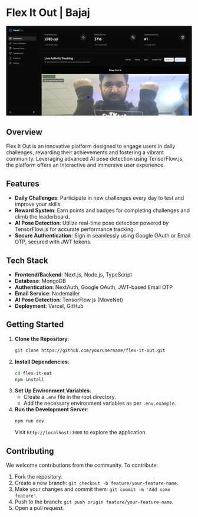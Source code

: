 # Flex It Out | Bajaj

![Project Preview](./public/preview.png)

## Overview

Flex It Out is an innovative platform designed to engage users in daily challenges, rewarding their achievements and fostering a vibrant community. Leveraging advanced AI pose detection using TensorFlow.js, the platform offers an interactive and immersive user experience.

## Features

- **Daily Challenges**: Participate in new challenges every day to test and improve your skills.
- **Reward System**: Earn points and badges for completing challenges and climb the leaderboard.
- **AI Pose Detection**: Utilize real-time pose detection powered by TensorFlow.js for accurate performance tracking.
- **Secure Authentication**: Sign in seamlessly using Google OAuth or Email OTP, secured with JWT tokens.

## Tech Stack

- **Frontend/Backend**: Next.js, Node.js, TypeScript
- **Database**: MongoDB
- **Authentication**: NextAuth, Google OAuth, JWT-based Email OTP
- **Email Service**: Nodemailer
- **AI Pose Detection**: TensorFlow.js (MoveNet)
- **Deployment**: Vercel, GitHub

## Getting Started

1. **Clone the Repository**:
   ```bash
   git clone https://github.com/yourusername/flex-it-out.git
   ```
2. **Install Dependencies**:
   ```bash
   cd flex-it-out
   npm install
   ```
3. **Set Up Environment Variables**:
   - Create a `.env` file in the root directory.
   - Add the necessary environment variables as per `.env.example`.
4. **Run the Development Server**:
   ```bash
   npm run dev
   ```
   Visit `http://localhost:3000` to explore the application.

## Contributing

We welcome contributions from the community. To contribute:

1. Fork the repository.
2. Create a new branch: `git checkout -b feature/your-feature-name`.
3. Make your changes and commit them: `git commit -m 'Add some feature'`.
4. Push to the branch: `git push origin feature/your-feature-name`.
5. Open a pull request.